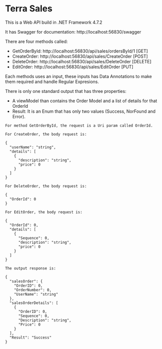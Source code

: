 # Terra Sales

This is a Web API build in .NET Framework 4.7.2

It has Swagger for documentation: http://localhost:56830/swagger


There are four methods called: 
* GetOrderById: http://localhost:56830/api/sales/ordersById/1 [GET]
* CreateOrder: http://localhost:56830/api/sales/CreateOrder [POST]
* DeleteOrder: http://localhost:56830/api/sales/DeleteOrder [DELETE]
* EditOrder: http://localhost:56830/api/sales/EditOrder [PUT]

Each methods uses an input, these inputs has Data Annotations to make them required and handle Regular Expresions.

There is only one standard output that has three properties:
* A viewModel than contains the Order Model and a list of details for that OrderId
* Result: It is an Enum that has only two values (Success, NorFound and Error).


```
For method GetOrderById, the request is a Uri param called OrderId.

For CreateOrder, the body request is:

{
  "userName": "string",
  "details": [
    {
      "description": "string",
      "price": 0
    }
  ]
}

For DeleteOrder, the body request is:

{
  "OrderId": 0
}

For EditOrder, the body request is:

{
  "OrderId": 0,
  "details": [
    {
      "Sequence": 0,
      "description": "string",
      "price": 0
    }
  ]
}

The output response is:

{
  "salesOrder": {
    "OrderID": 0,
    "OrderNumber": 0,
    "UserName": "string"
  },
  "salesOrderDetails": [
    {
      "OrderID": 0,
      "Sequence": 0,
      "Description": "string",
      "Price": 0
    }
  ],
  "Result": "Success"
}

```